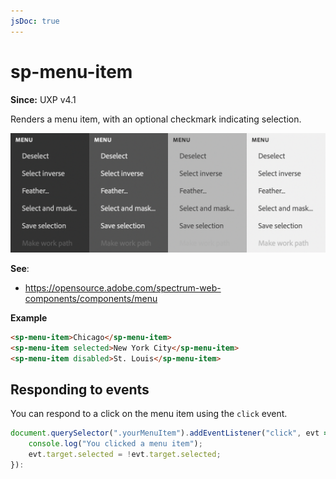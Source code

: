 ```yaml
---
jsDoc: true
---
```

# sp-menu-item

**Since:** UXP v4.1

Renders a menu item, with an optional checkmark indicating selection.

![Links](../assets/sp-menu.png)

**See**:
- https://opensource.adobe.com/spectrum-web-components/components/menu

**Example**

```html
<sp-menu-item>Chicago</sp-menu-item>
<sp-menu-item selected>New York City</sp-menu-item>
<sp-menu-item disabled>St. Louis</sp-menu-item>
```

## Responding to events

You can respond to a click on the menu item using the `click` event. 

```js
document.querySelector(".yourMenuItem").addEventListener("click", evt => {
    console.log("You clicked a menu item");
    evt.target.selected = !evt.target.selected;
}):
```

